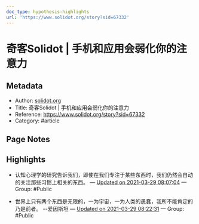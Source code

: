 ```yaml
---
doc_type: hypothesis-highlights
url: 'https://www.solidot.org/story?sid=67332'
---
```


# 奇客Solidot | 手机和应用会弱化你的注意力

## Metadata
- Author: [solidot.org]()
- Title: 奇客Solidot | 手机和应用会弱化你的注意力
- Reference: https://www.solidot.org/story?sid=67332
- Category: #article

## Page Notes
## Highlights
- 认知心理学的研究告诉我们，即使在我们专注于某些东西时，我们仍然会自动的关注那些习惯上相关的东西。 — [Updated on 2021-03-29 08:07:04](https://hyp.is/sTMXvpAiEeuUGOvv8cNikQ/www.solidot.org/story?sid=67332) — Group: #Public

- 世界上只有两个东西是无限的，一为宇宙，一为人类的愚蠢，我所不能肯定的乃是前者。 --爱因斯坦 — [Updated on 2021-03-29 08:22:31](https://hyp.is/2b8jYJAkEeusjXvZcQzjBw/www.solidot.org/story?sid=67332) — Group: #Public



